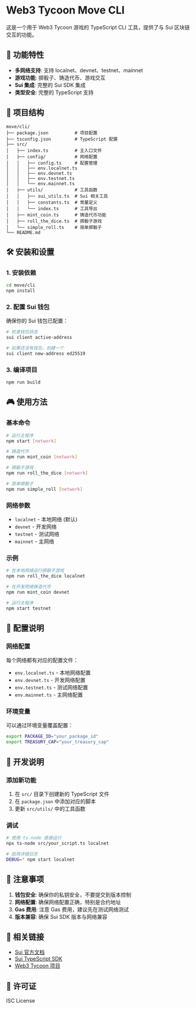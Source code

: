# Web3 Tycoon Move CLI

这是一个用于 Web3 Tycoon 游戏的 TypeScript CLI 工具，提供了与 Sui 区块链交互的功能。

## 🚀 功能特性

- **多网络支持**: 支持 localnet、devnet、testnet、mainnet
- **游戏功能**: 掷骰子、铸造代币、游戏交互
- **Sui 集成**: 完整的 Sui SDK 集成
- **类型安全**: 完整的 TypeScript 支持

## 📁 项目结构

```
move/cli/
├── package.json          # 项目配置
├── tsconfig.json         # TypeScript 配置
├── src/
│   ├── index.ts          # 主入口文件
│   ├── config/           # 网络配置
│   │   ├── config.ts     # 配置管理
│   │   ├── env.localnet.ts
│   │   ├── env.devnet.ts
│   │   ├── env.testnet.ts
│   │   └── env.mainnet.ts
│   ├── utils/            # 工具函数
│   │   ├── sui_utils.ts  # Sui 相关工具
│   │   ├── constants.ts  # 常量定义
│   │   └── index.ts      # 工具导出
│   ├── mint_coin.ts      # 铸造代币功能
│   ├── roll_the_dice.ts  # 掷骰子游戏
│   └── simple_roll.ts    # 简单掷骰子
└── README.md
```

## 🛠️ 安装和设置

### 1. 安装依赖

```bash
cd move/cli
npm install
```

### 2. 配置 Sui 钱包

确保你的 Sui 钱包已配置：

```bash
# 检查钱包状态
sui client active-address

# 如果还没有钱包，创建一个
sui client new-address ed25519
```

### 3. 编译项目

```bash
npm run build
```

## 🎮 使用方法

### 基本命令

```bash
# 运行主程序
npm start [network]

# 铸造代币
npm run mint_coin [network]

# 掷骰子游戏
npm run roll_the_dice [network]

# 简单掷骰子
npm run simple_roll [network]
```

### 网络参数

- `localnet` - 本地网络 (默认)
- `devnet` - 开发网络
- `testnet` - 测试网络
- `mainnet` - 主网络

### 示例

```bash
# 在本地网络运行掷骰子游戏
npm run roll_the_dice localnet

# 在开发网络铸造代币
npm run mint_coin devnet

# 运行主程序
npm start testnet
```

## 🔧 配置说明

### 网络配置

每个网络都有对应的配置文件：

- `env.localnet.ts` - 本地网络配置
- `env.devnet.ts` - 开发网络配置
- `env.testnet.ts` - 测试网络配置
- `env.mainnet.ts` - 主网络配置

### 环境变量

可以通过环境变量覆盖配置：

```bash
export PACKAGE_ID="your_package_id"
export TREASURY_CAP="your_treasury_cap"
```

## 📝 开发说明

### 添加新功能

1. 在 `src/` 目录下创建新的 TypeScript 文件
2. 在 `package.json` 中添加对应的脚本
3. 更新 `src/utils/` 中的工具函数

### 调试

```bash
# 使用 ts-node 直接运行
npx ts-node src/your_script.ts localnet

# 启用详细日志
DEBUG=* npm start localnet
```

## 🚨 注意事项

1. **钱包安全**: 确保你的私钥安全，不要提交到版本控制
2. **网络配置**: 确保网络配置正确，特别是合约地址
3. **Gas 费用**: 注意 Gas 费用，建议先在测试网络测试
4. **版本兼容**: 确保 Sui SDK 版本与网络兼容

## 🔗 相关链接

- [Sui 官方文档](https://docs.sui.io/)
- [Sui TypeScript SDK](https://sdk.mystenlabs.com/typescript)
- [Web3 Tycoon 项目](https://github.com/your-repo/web3-tycoon)

## 📄 许可证

ISC License
